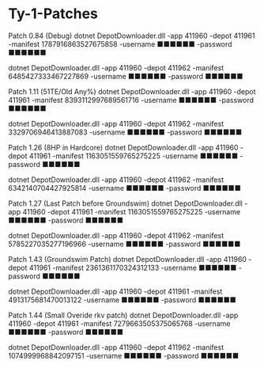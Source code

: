 # Ty-1-Patches

Patch 0.84 (Debug)
dotnet DepotDownloader.dll -app 411960 -depot 411961 -manifest 1787916863527675858 -username ■■■■■■ -password ■■■■■■

dotnet DepotDownloader.dll -app 411960 -depot 411962 -manifest 6485427333467227869 -username ■■■■■■ -password ■■■■■■


Patch 1.11 (51TE/Old Any%)
dotnet DepotDownloader.dll -app 411960 -depot 411961 -manifest 8393112997689561716 -username ■■■■■■ -password ■■■■■■

dotnet DepotDownloader.dll -app 411960 -depot 411962 -manifest 3329706946413887083 -username ■■■■■■ -password ■■■■■■


Patch 1.26 (8HP in Hardcore)
dotnet DepotDownloader.dll -app 411960 -depot 411961 -manifest 1163051559765275225 -username ■■■■■■ -password ■■■■■■

dotnet DepotDownloader.dll -app 411960 -depot 411962 -manifest 6342140704427925814 -username ■■■■■■ -password ■■■■■■


Patch 1.27 (Last Patch before Groundswim)
dotnet DepotDownloader.dll -app 411960 -depot 411961 -manifest 1163051559765275225 -username ■■■■■■ -password ■■■■■■

dotnet DepotDownloader.dll -app 411960 -depot 411962 -manifest 5785227035277196966 -username ■■■■■■ -password ■■■■■■


Patch 1.43 (Groundswim Patch)
dotnet DepotDownloader.dll -app 411960 -depot 411961 -manifest 2361361170324312133 -username ■■■■■■ -password ■■■■■■

dotnet DepotDownloader.dll -app 411960 -depot 411961 -manifest 4913175681470013122 -username ■■■■■■ -password ■■■■■■


Patch 1.44 (Small Overide rkv patch)
dotnet DepotDownloader.dll -app 411960 -depot 411961 -manifest 7279663505375065768 -username ■■■■■■ -password ■■■■■■

dotnet DepotDownloader.dll -app 411960 -depot 411962 -manifest 1074999968842097151 -username ■■■■■■ -password ■■■■■■
